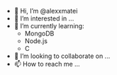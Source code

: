 - 👋 Hi, I’m @alexxmatei
- 👀 I’m interested in ...
- 🌱 I’m currently learning:
  * MongoDB
  * Node.js
  * C
- 💞️ I’m looking to collaborate on ...
- 📫 How to reach me ...

<!---
alexxmatei/alexxmatei is a ✨ special ✨ repository because its `README.md` (this file) appears on your GitHub profile.
You can click the Preview link to take a look at your changes.
--->
